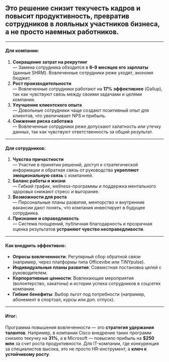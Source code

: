 ## Это решение **снизит текучесть кадров и повысит продуктивность**, превратив сотрудников в лояльных участников бизнеса, а не просто наемных работников.  

---
#### **Для компании:**  
1. **Сокращение затрат на рекрутинг**  
   — Замена сотрудника обходится в **6–9 месяцев его зарплаты** (данные SHRM). Вовлеченные сотрудники реже уходят, экономя бюджет.  
2. **Рост производительности**  
   — Вовлеченные сотрудники работают на **17% эффективнее** (Gallup), так как чувствуют связь между своими задачами и целями компании.  
3. **Улучшение клиентского опыта**  
   — Довольные сотрудники чаще создают позитивный опыт для клиентов, что увеличивает NPS и прибыль.  
4. **Снижение риска саботажа**  
   — Вовлеченные сотрудники реже допускают халатность или утечку данных, так как чувствуют ответственность за общий результат.  

---
#### **Для сотрудников:**  
1. **Чувство причастности**  
   — Участие в принятии решений, доступ к стратегической информации и обратная связь от руководства **укрепляют эмоциональную связь** с компанией.  
2. **Баланс работы и жизни**  
   — Гибкий график, wellness-программы и поддержка ментального здоровья снижают стресс и выгорание.  
3. **Возможности для роста**  
   — Персональные планы развития, менторство и внутренние вакансии дают понять, что компания инвестирует в будущее сотрудника.  
4. **Признание и справедливость**  
   — Система поощрений, публичная благодарность и прозрачная оценка результатов **устраняют чувство несправедливости**.  

---
#### **Как внедрить эффективно:**  
- **Опросы вовлеченности**: Регулярный сбор обратной связи (например, через платформы типа Officevibe или TINYpulse).  
- **Индивидуальные планы развития**: Совместная постановка целей с руководителем.  
- **Корпоративные ценности**: Вовлекающие мероприятия (волонтерство, хакатоны) и истории успеха сотрудников в соцсетях компании.  
- **Гибкие бенефиты**: Выбор льгот под потребности (например, абонемент в спортзал, курсы или доп. отпуск).  

---
#### **Итог:**  
Программа повышения вовлеченности — это **стратегия удержания талантов**. Например, в компании Cisco внедрение таких программ снизило текучку на **31%**, а в Microsoft — повысило прибыль на **$250 млн** за счет роста продуктивности. Для IT-компании, где конкуренция за специалистов высока, это не просто HR-инструмент, а **ключ к устойчивому росту**.